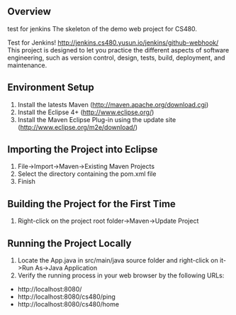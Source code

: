 Overview
--------
test for jenkins
The skeleton of the demo web project for CS480.

Test for Jenkins!
http://jenkins.cs480.yusun.io/jenkins/github-webhook/
This project is designed to let you practice the different aspects of software engineering, such as version control, design, tests, build, deployment, and maintenance.

Environment Setup
-----------------

1. Install the latests Maven (http://maven.apache.org/download.cgi)
2. Install the Eclipse 4+ (http://www.eclipse.org/)
3. Install the Maven Eclipse Plug-in using the update site (http://www.eclipse.org/m2e/download/)

Importing the Project into Eclipse
----------------------------------

1. File->Import->Maven->Existing Maven Projects
2. Select the directory containing the pom.xml file
3. Finish

Building the Project for the First Time
---------------------------------------
1. Right-click on the project root folder->Maven->Update Project

Running the Project Locally
----------------------------------------
1. Locate the App.java in src/main/java source folder and right-click on it->Run As->Java Application
2. Verify the running process in your web browser by the following URLs:

- http://localhost:8080/
- http://localhost:8080/cs480/ping
- http://localhost:8080/cs480/home

